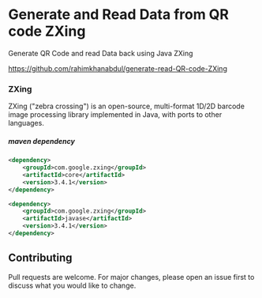 # Generate and Read Data from QR code ZXing
Generate QR Code and read Data back using Java ZXing

https://github.com/rahimkhanabdul/generate-read-QR-code-ZXing


### ZXing
ZXing ("zebra crossing") is an open-source, multi-format 1D/2D barcode image processing library implemented in Java, with ports to other languages.

##### maven dependency
```xml
<dependency>
	<groupId>com.google.zxing</groupId>
	<artifactId>core</artifactId>
	<version>3.4.1</version>
</dependency>

<dependency>
	<groupId>com.google.zxing</groupId>
	<artifactId>javase</artifactId>
	<version>3.4.1</version>
</dependency>
```

## Contributing
Pull requests are welcome. For major changes, please open an issue first to discuss what you would like to change.
